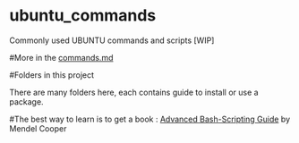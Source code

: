 # ubuntu_commands
Commonly used UBUNTU commands and scripts [WIP]

#More in the [commands.md](commands.md)

#Folders in this project

There are many folders here, each contains guide to install or use a package.

#The best way to learn is to get a book : [Advanced Bash-Scripting Guide](./abs-guide-new.pdf)
by Mendel Cooper
